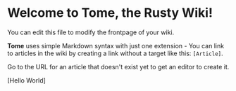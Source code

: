 # Welcome to Tome, the Rusty Wiki!

You can edit this file to modify the frontpage of your wiki.

**Tome** uses simple Markdown syntax with just one extension - You can link to articles in the wiki by creating a link without a target like this: `[Article]`.

Go to the URL for an article that doesn't exist yet to get an editor to create it.

[Hello World]